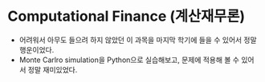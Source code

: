 # Computational Finance (계산재무론)
- 어려워서 아무도 들으려 하지 않았던 이 과목을 마지막 학기에 들을 수 있어서 정말 행운이었다.
- Monte Carlro simulation을 Python으로 실습해보고, 문제에 적용해 볼 수 있어서 정말 재미있었다.
